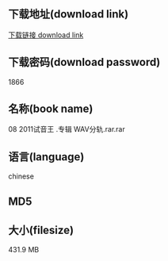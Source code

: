 ## 下载地址(download link)
[下载链接 download link](https://voluble-croquembouche-d321dc.netlify.app/?s=08+2011%E8%AF%95%E9%9F%B3%E7%8E%8B+.%E4%B8%93%E8%BE%91+WAV%E5%88%86%E8%BD%A8.rar)

## 下载密码(download password)
1866

## 名称(book name)
08 2011试音王 .专辑 WAV分轨.rar.rar

## 语言(language)
chinese

## MD5


## 大小(filesize)
431.9 MB
